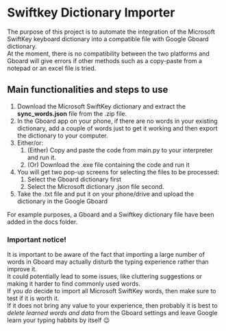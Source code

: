 # Swiftkey Dictionary Importer

The purpose of this project is to automate the integration of the Microsoft SwiftKey keyboard dictionary into a compatible file with Google Gboard dictionary.<br>
At the moment, there is no compatibility between the two platforms and Gboard will give errors if other methods such as a copy-paste from a notepad or an excel file is tried.<br>

## Main functionalities and steps to use

1. Download the Microsoft SwiftKey dictionary and extract the **sync_words.json** file from the .zip file.
2. In the Gboard app on your phone, if there are no words in your existing dictionary, add a couple of words just to get it working and then export the dictionary to your computer.
3. Either/or:
    1. (Either) Copy and paste the code from main.py to your interpreter and run it.
    2. (Or) Download the .exe file containing the code and run it
4. You will get two pop-up screens for selecting the files to be processed:
    1. Select the Gboard dictionary first
    2. Select the Microsoft dictionary .json file second.
5. Take the .txt file and put it on your phone/drive and upload the dictionary in the Google Gboard

For example purposes, a Gboard and a Swiftkey dictionary file have been added in the docs folder.

### Important notice!

It is important to be aware of the fact that importing a large number of words in Gboard may actually disturb the typing experience rather than improve it.<br>
It could potentially lead to some issues, like cluttering suggestions or making it harder to find commonly used words.<br>
If you *do* decide to import all Microsoft SwiftKey words, then make sure to test if it is worth it.<br>
If it does not bring any value to your experience, then probably it is best to *delete learned words and data* from the Gboard settings and leave Google learn your typing habbits by itself :wink: